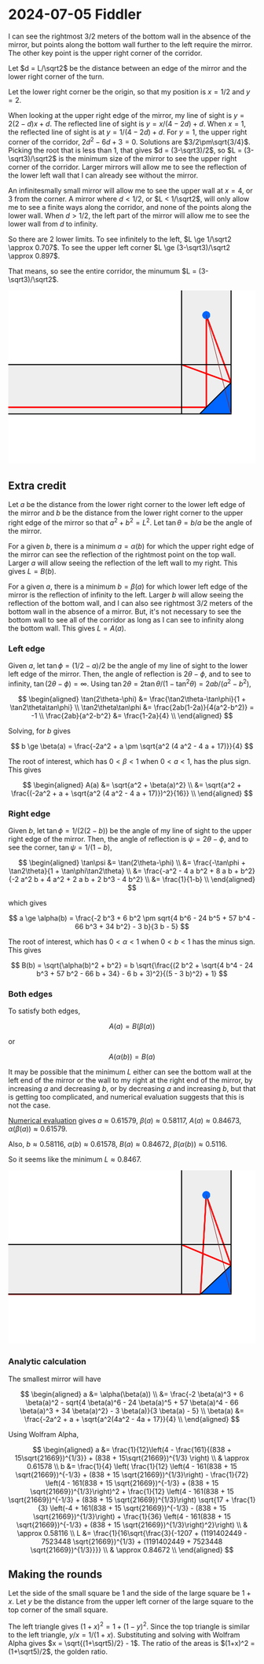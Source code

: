 2024-07-05 Fiddler
==================
I can see the rightmost 3/2 meters of the bottom wall in the absence of the
mirror, but points along the bottom wall further to the left require the
mirror.  The other key point is the upper right corner of the corridor.

Let $d = L/\sqrt2$ be the distance between an edge of the mirror and the
lower right corner of the turn.

Let the lower right corner be the origin, so that my position is $x = 1/2$
and $y = 2$.

When looking at the upper right edge of the mirror, my line of sight is
$y = 2(2-d)x + d$.  The reflected line of sight is $y = x/(4-2d) + d$.
When $x = 1$, the reflected line of sight is at $y = 1/(4-2d) + d$.
For $y = 1$, the upper right corner of the corridor, $2d^2-6d+3=0$.
Solutions are $3/2\pm\sqrt{3/4}$.  Picking the root that is less than
1, that gives $d = (3-\sqrt3)/2$, so $L = (3-\sqrt3)/\sqrt2$ is the
minimum size of the mirror to see the upper right corner of the corridor.
Larger mirrors will allow me to see the reflection of the lower left wall
that I can already see without the mirror.

An infinitesmally small mirror will allow me to see the upper wall at
$x = 4$, or 3 from the corner.  A mirror where $d < 1/2$, or $L < 1/\sqrt2$,
will only allow me to see a finite ways along the corridor, and none of the
points along the lower wall.  When $d > 1/2$, the left part of the mirror
will allow me to see the lower wall from $d$ to infinity.

So there are 2 lower limits.  To see infinitely to the left,
$L \ge 1/\sqrt2 \approx 0.707$.
To see the upper left corner $L \ge (3-\sqrt3)/\sqrt2 \approx 0.897$.

That means, so see the entire corridor, the minumum $L = (3-\sqrt3)/\sqrt2$.

![Figure](20240705.svg)

Extra credit
------------
Let $a$ be the distance from the lower right corner to the lower left edge
of the mirror and $b$ be the distance from the lower right corner to the
upper right edge of the mirror so that $a^2 + b^2 = L^2$.  Let
$\tan\theta = b/a$ be the angle of the mirror.

For a given $b$, there is a minimum $a = \alpha(b)$ for which the upper
right edge of the mirror can see the reflection of the rightmost point on
the top wall.  Larger $a$ will allow seeing the reflection of the left wall
to my right.  This gives $L = B(b)$.

For a given $a$, there is a minimum $b = \beta(a)$ for which lower left
edge of the mirror is the reflection of infinity to the left.  Larger $b$
will allow seeing the reflection of the bottom wall, and I can also see
rightmost 3/2 meters of the bottom  wall in the absence of a mirror.  But,
it's not necessary to see the bottom wall to see all of the corridor as
long as I can see to infinity along the bottom wall.  This gives $L = A(a)$.

### Left edge

Given $a$, let $\tan\phi = (1/2-a)/2$ be the angle of my line of sight to
the lower left edge of the mirror.  Then, the angle of reflection is
$2\theta-\phi$, and to see to infinity, $\tan(2\theta-\phi) = \infty$.  Using
$\tan2\theta = 2\tan\theta/(1-\tan^2\theta) = 2ab/(a^2-b^2)$,

$$
\begin{aligned}
  \tan(2\theta-\phi)
    &= \frac{\tan2\theta-\tan\phi}{1 + \tan2\theta\tan\phi} \\
  \tan2\theta\tan\phi &= \frac{2ab(1-2a)}{4(a^2-b^2)} = -1 \\
    \frac{2ab}{a^2-b^2} &= \frac{1-2a}{4} \\
\end{aligned}
$$

Solving, for $b$ gives

$$
  b \ge \beta(a) = \frac{-2a^2 + a \pm \sqrt{a^2 (4 a^2 - 4 a + 17)}}{4}
$$

The root of interest, which has $0 < \beta < 1$ when $0 < a < 1$, has
the plus sign.  This gives

$$
\begin{aligned}
  A(a) &= \sqrt{a^2 + \beta(a)^2} \\
       &= \sqrt{a^2 + \frac{(-2a^2 + a + \sqrt{a^2 (4 a^2 - 4 a + 17)})^2}{16}} \\
\end{aligned}
$$

### Right edge

Given $b$, let $\tan\phi = 1/(2(2-b))$ be the angle of my line of sight to
the upper right edge of the mirror.  Then, the angle of reflection is
$\psi = 2\theta-\phi$, and to see the corner, $\tan\psi = 1/(1-b)$,

$$
\begin{aligned}
  \tan\psi &= \tan(2\theta-\phi) \\
    &= \frac{-\tan\phi + \tan2\theta}{1 + \tan\phi\tan2\theta} \\
    &= \frac{-a^2 - 4 a b^2 + 8 a b + b^2}
            {-2 a^2 b + 4 a^2 + 2 a b + 2 b^3 - 4 b^2} \\
    &= \frac{1}{1-b} \\
\end{aligned}
$$

which gives

$$
  a \ge \alpha(b) = \frac{-2 b^3 + 6 b^2 \pm sqrt{4 b^6 - 24 b^5 + 57 b^4 - 66 b^3 + 34 b^2} - 3 b}{3 b - 5}
$$

The root of interest, which has $0 < \alpha < 1$ when $0 < b < 1$ has the minus
sign.  This gives

$$
  B(b) = \sqrt{\alpha(b)^2 + b^2}
       = b \sqrt{\frac{(2 b^2 + \sqrt{4 b^4 - 24 b^3 + 57 b^2 - 66 b + 34} - 6 b + 3)^2}{(5 - 3 b)^2} + 1}
$$

### Both edges

To satisfy both edges,

$$ A(a) = B(\beta(a)) $$

or

$$ A(\alpha(b)) = B(a) $$

It may be possible that the minimum $L$ either can see the bottom wall at
the left end of the mirror or the wall to my right at the right end of the
mirror, by increasing $a$ and decreasing $b$, or by decreasing $a$ and
increasing $b$, but that is getting too complicated, and numerical evaluation
suggests that this is not the case.

[Numerical evaluation](20240705.hs) gives $a \approx 0.61579$,
$\beta(a) \approx 0.58117$, $A(a) \approx 0.84673$,
$\alpha(\beta(a)) \approx 0.61579$.

Also, $b \approx 0.58116$, $\alpha(b) \approx 0.61578$, $B(a) \approx 0.84672$,
$\beta(\alpha(b)) \approx 0.5116$.

So it seems like the minimum $L \approx 0.8467$.

![Figure](20240705ec.svg)

### Analytic calculation

The smallest mirror will have

$$
\begin{aligned}
    a &= \alpha(\beta(a)) \\
      &= \frac{-2 \beta(a)^3 + 6 \beta(a)^2 - sqrt{4 \beta(a)^6 - 24 \beta(a)^5 + 57 \beta(a)^4 - 66 \beta(a)^3 + 34 \beta(a)^2} - 3 \beta(a)}{3 \beta(a) - 5} \\
    \beta(a) &= \frac{-2a^2 + a + \sqrt{a^2(4a^2 - 4a + 17}}{4} \\
\end{aligned}
$$

Using Wolfram Alpha,

$$
\begin{aligned}
  a &= \frac{1}{12}\left(4 - \frac{161}{(838 + 15\sqrt{21669})^{1/3}}
      + (838 + 15\sqrt{21669})^{1/3} \right) \\
    & \approx 0.61578 \\
  b &= \frac{1}{4} \left(
      \frac{1}{12} \left(4 - 161(838 + 15 \sqrt{21669})^{-1/3} + (838 + 15 \sqrt{21669})^{1/3}\right) -
      \frac{1}{72} \left(4 - 161(838 + 15 \sqrt{21669})^{-1/3} + (838 + 15 \sqrt{21669})^{1/3}\right)^2 +
      \frac{1}{12} \left(4 - 161(838 + 15 \sqrt{21669})^{-1/3} + (838 + 15 \sqrt{21669})^{1/3}\right)
          \sqrt{17 +
              \frac{1}{3} \left(-4 + 161(838 + 15 \sqrt{21669})^{-1/3} - (838 + 15 \sqrt{21669})^{1/3}\right) +
              \frac{1}{36} \left(4 - 161(838 + 15 \sqrt{21669})^{-1/3} + (838 + 15 \sqrt{21669})^{1/3}\right)^2}\right) \\
    & \approx 0.58116 \\
  L &= \frac{1}{16\sqrt{\frac{3}{-1207 + (1191402449 - 7523448 \sqrt{21669})^{1/3} + (1191402449 + 7523448 \sqrt{21669})^{1/3}}}} \\
    & \approx 0.84672 \\
\end{aligned}
$$

Making the rounds
-----------------
Let the side of the small square be $1$ and the side of the large square be
$1+x$.  Let $y$ be the distance from the upper left corner of the large
square to the top corner of the small square.

The left triangle gives $(1+x)^2 = 1 + (1-y)^2$.  Since the top triangle is
similar to the left triangle, $y/x = 1/(1+x)$.  Substituting and solving
with Wolfram Alpha gives $x = \sqrt{(1+\sqrt5)/2} - 1$.  The ratio
of the areas is $(1+x)^2 = (1+\sqrt5)/2$, the golden ratio.
